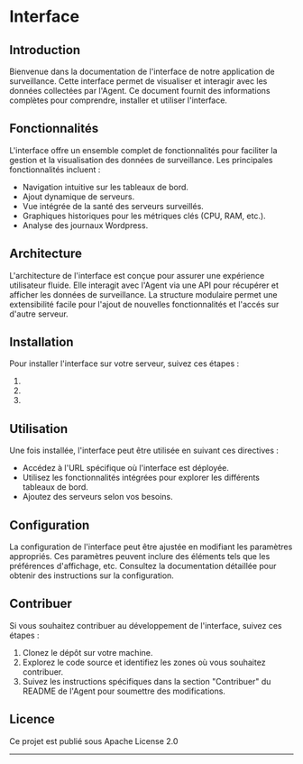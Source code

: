 # Interface

## Introduction

Bienvenue dans la documentation de l'interface de notre application de surveillance. Cette interface permet de visualiser et interagir avec les données collectées par l'Agent. Ce document fournit des informations complètes pour comprendre, installer et utiliser l'interface.

## Fonctionnalités

L'interface offre un ensemble complet de fonctionnalités pour faciliter la gestion et la visualisation des données de surveillance. Les principales fonctionnalités incluent :

- Navigation intuitive sur les tableaux de bord.
- Ajout dynamique de serveurs.
- Vue intégrée de la santé des serveurs surveillés.
- Graphiques historiques pour les métriques clés (CPU, RAM, etc.).
- Analyse des journaux Wordpress.

## Architecture

L'architecture de l'interface est conçue pour assurer une expérience utilisateur fluide. Elle interagit avec l'Agent via une API pour récupérer et afficher les données de surveillance. La structure modulaire permet une extensibilité facile pour l'ajout de nouvelles fonctionnalités et l'accés sur d'autre serveur.

## Installation

Pour installer l'interface sur votre serveur, suivez ces étapes :

1. 
2. 
3. 

## Utilisation

Une fois installée, l'interface peut être utilisée en suivant ces directives :

- Accédez à l'URL spécifique où l'interface est déployée.
- Utilisez les fonctionnalités intégrées pour explorer les différents tableaux de bord.
- Ajoutez des serveurs selon vos besoins.

## Configuration

La configuration de l'interface peut être ajustée en modifiant les paramètres appropriés. Ces paramètres peuvent inclure des éléments tels que les préférences d'affichage, etc. Consultez la documentation détaillée pour obtenir des instructions sur la configuration.

## Contribuer

Si vous souhaitez contribuer au développement de l'interface, suivez ces étapes :

1. Clonez le dépôt sur votre machine.
2. Explorez le code source et identifiez les zones où vous souhaitez contribuer.
3. Suivez les instructions spécifiques dans la section "Contribuer" du README de l'Agent pour soumettre des modifications.

## Licence

Ce projet est publié sous Apache License 2.0

---

